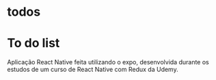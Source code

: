 # todos
# To do list

Aplicação React Native feita utilizando o expo, desenvolvida durante os estudos de um curso de React Native com Redux da Udemy.
